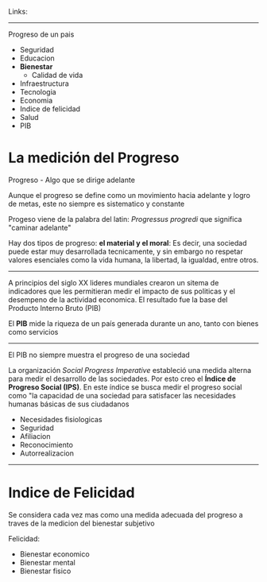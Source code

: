 Links:
___

Progreso de un pais
- Seguridad
- Educacion
- **Bienestar**
	- Calidad de vida
- Infraestructura
- Tecnologia
- Economia
- Indice de felicidad
- Salud
- PIB

# La medición del Progreso
Progreso - Algo que se dirige adelante

Aunque el progreso se define como un movimiento hacia adelante y logro de metas, este no siempre es sistematico y constante

Progeso viene de la palabra del latin: *Progressus*
*progredi* que significa "caminar adelante"

Hay dos tipos de progreso: **el material y el moral**:
Es decir, una sociedad puede estar muy desarrollada tecnicamente, y sin embargo no respetar valores esenciales como la vida humana, la libertad, la igualdad, entre otros.

____
A principios del siglo XX lideres mundiales crearon un sitema de indicadores que les permitieran medir el impacto de sus politicas y el desempeno de la actividad economica.
El resultado fue la base del Producto Interno Bruto (PIB)


El **PIB** mide la riqueza de un país generada durante un ano, tanto con bienes como servicios

____
El PIB no siempre muestra el progreso de una sociedad

La organización *Social Progress Imperative* estableció una medida alterna para medir el desarrollo de las sociedades. Por esto creo el **Índice de Progreso Social (IPS)**.
En este índice se busca medir el progreso social como "la capacidad de una sociedad para satisfacer las necesidades humanas básicas de sus ciudadanos

- Necesidades fisiologicas
- Seguridad
- Afiliacion
- Reconocimiento
- Autorrealizacion

___
# Indice de Felicidad
Se considera cada vez mas como una medida adecuada del progreso a traves de la medicion del bienestar subjetivo

Felicidad:
- Bienestar economico
- Bienestar mental
- Bienestar fisico